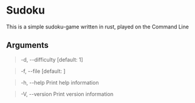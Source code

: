 # Sudoku

This is a simple sudoku-game written in rust, played on the Command Line

## Arguments

> -d, --difficulty <DIFFICULTY>    [default: 1]

> -f, --file <FILE>                [default: ]

> -h, --help                       Print help information

> -V, --version                    Print version information


